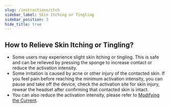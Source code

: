 ```yaml
---
slug: /instructions/itch
sidebar_label: Skin Itching or Tingling
sidebar_position: 3
hide_title: true
---
```


## How to Relieve Skin Itching or Tingling?
* Some users may experience slight skin itching or tingling. This is safe and can be relieved by pressing the sponge to increase contact or reduce the activation intensity.
* Some irritation is caused by acne or other injury of the contacted skin. If you feel pain before reaching the minimum activation intensity, you can pause and take off the device, check the activation site for skin injury, rewear the headset after confirming that contacted skin is intact.
* You can also reduce the activation intensity, please refer to [Modifying the Current](/instructions/change-intensity).
